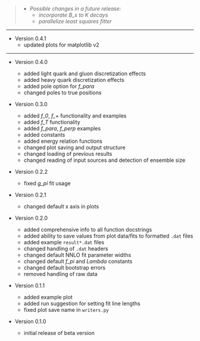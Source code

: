 <!---
  Created by Zechariah Gelzer (University of Iowa) on 2015-03-30.
  Copyright (C) 2015 Zechariah Gelzer.
 
  This program is free software: you can redistribute it and/or modify it under
  the terms of the GNU General Public License as published by the Free Software
  Foundation, either version 3 of the License, or any later version (see
  <http://www.gnu.org/licenses/>).
 
  This program is distributed in the hope that it will be useful, but WITHOUT
  ANY WARRANTY; without even the implied warranty of MERCHANTABILITY or FITNESS
  FOR A PARTICULAR PURPOSE. See the GNU General Public License for more details.
-->

> + *Possible changes in a future release:*
>   + *incorporate B_s to K decays*
>   + *parallelize least squares fitter*

---

+ Version 0.4.1
  + updated plots for matplotlib v2

---

+ Version 0.4.0
  + added light quark and gluon discretization effects
  + added heavy quark discretization effects
  + added pole option for *f_para*
  + changed poles to true positions

+ Version 0.3.0
  + added *f_0*, *f_+* functionality and examples
  + added *f_T* functionality
  + added *f_para*, *f_perp* examples
  + added constants
  + added energy relation functions
  + changed plot saving and output structure
  + changed loading of previous results
  + changed reading of input sources and detection of ensemble size

+ Version 0.2.2
  + fixed *g_pi* fit usage

+ Version 0.2.1
  + changed default x axis in plots

+ Version 0.2.0
  + added comprehensive info to all function docstrings
  + added ability to save values from plot data/fits to formatted `.dat` files
  + added example `result*.dat` files
  + changed handling of `.dat` headers
  + changed default NNLO fit parameter widths
  + changed default *f_pi* and *Lambda* constants
  + changed default bootstrap errors
  + removed handling of raw data

+ Version 0.1.1
  + added example plot
  + added run suggestion for setting fit line lengths
  + fixed plot save name in `writers.py`

+ Version 0.1.0
  + initial release of beta version
